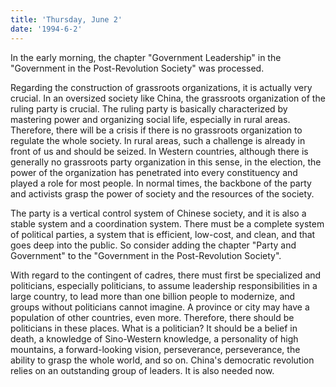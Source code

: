 ```yaml
---
title: 'Thursday, June 2'
date: '1994-6-2'
---
```


In the early morning, the chapter "Government Leadership" in the "Government in the Post-Revolution Society" was processed.

Regarding the construction of grassroots organizations, it is actually very crucial. In an oversized society like China, the grassroots organization of the ruling party is crucial. The ruling party is basically characterized by mastering power and organizing social life, especially in rural areas. Therefore, there will be a crisis if there is no grassroots organization to regulate the whole society. In rural areas, such a challenge is already in front of us and should be seized. In Western countries, although there is generally no grassroots party organization in this sense, in the election, the power of the organization has penetrated into every constituency and played a role for most people. In normal times, the backbone of the party and activists grasp the power of society and the resources of the society.

The party is a vertical control system of Chinese society, and it is also a stable system and a coordination system. There must be a complete system of political parties, a system that is efficient, low-cost, and clean, and that goes deep into the public. So consider adding the chapter "Party and Government" to the "Government in the Post-Revolution Society".

With regard to the contingent of cadres, there must first be specialized and politicians, especially politicians, to assume leadership responsibilities in a large country, to lead more than one billion people to modernize, and groups without politicians cannot imagine. A province or city may have a population of other countries, even more. Therefore, there should be politicians in these places. What is a politician? It should be a belief in death, a knowledge of Sino-Western knowledge, a personality of high mountains, a forward-looking vision, perseverance, perseverance, the ability to grasp the whole world, and so on. China's democratic revolution relies on an outstanding group of leaders. It is also needed now.


